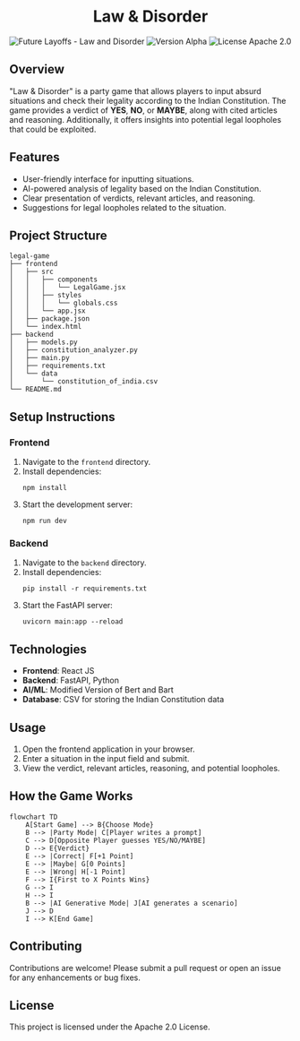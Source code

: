 <h1 align="center">Law & Disorder</h1>

<p align="center">
   <img src="https://img.shields.io/static/v1?label=Future Layoffs&message=Law-and-Disorder&color=white&logo=github" alt="Future Layoffs - Law and Disorder">
   <img src="https://img.shields.io/badge/version-Alpha-white" alt="Version Alpha">
   <img src="https://img.shields.io/badge/License-Apache_2.0-white" alt="License Apache 2.0">
   </a>
</p>

## Overview
"Law & Disorder" is a party game that allows players to input absurd situations and check their legality according to the Indian Constitution. The game provides a verdict of **YES**, **NO**, or **MAYBE**, along with cited articles and reasoning. Additionally, it offers insights into potential legal loopholes that could be exploited.

## Features
- User-friendly interface for inputting situations.
- AI-powered analysis of legality based on the Indian Constitution.
- Clear presentation of verdicts, relevant articles, and reasoning.
- Suggestions for legal loopholes related to the situation.

## Project Structure
```
legal-game
├── frontend
│   ├── src
│   │   ├── components
│   │   │   └── LegalGame.jsx
│   │   ├── styles
│   │   │   └── globals.css
│   │   └── app.jsx
│   ├── package.json
│   └── index.html
├── backend
│   ├── models.py
│   ├── constitution_analyzer.py
│   ├── main.py
│   ├── requirements.txt
│   └── data
│       └── constitution_of_india.csv
└── README.md
```

## Setup Instructions

### Frontend
1. Navigate to the `frontend` directory.
2. Install dependencies:
   ```
   npm install
   ```
3. Start the development server:
   ```
   npm run dev
   ```

### Backend
1. Navigate to the `backend` directory.
2. Install dependencies:
   ```
   pip install -r requirements.txt
   ```
3. Start the FastAPI server:
   ```
   uvicorn main:app --reload
   ```

## Technologies
- **Frontend**: React JS
- **Backend**: FastAPI, Python
- **AI/ML**: Modified Version of Bert and Bart
- **Database**: CSV for storing the Indian Constitution data

## Usage
1. Open the frontend application in your browser.
2. Enter a situation in the input field and submit.
3. View the verdict, relevant articles, reasoning, and potential loopholes.

## How the Game Works
```mermaid
flowchart TD
    A[Start Game] --> B{Choose Mode}
    B --> |Party Mode| C[Player writes a prompt]
    C --> D[Opposite Player guesses YES/NO/MAYBE]
    D --> E{Verdict}
    E --> |Correct| F[+1 Point]
    E --> |Maybe| G[0 Points]
    E --> |Wrong| H[-1 Point]
    F --> I{First to X Points Wins}
    G --> I
    H --> I
    B --> |AI Generative Mode| J[AI generates a scenario]
    J --> D
    I --> K[End Game]
```

## Contributing
Contributions are welcome! Please submit a pull request or open an issue for any enhancements or bug fixes.

## License
This project is licensed under the Apache 2.0 License.
